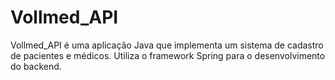 # Vollmed_API
Vollmed_API é uma aplicação Java que implementa um sistema de cadastro de pacientes e médicos. Utiliza o framework Spring para o desenvolvimento do backend.
